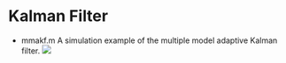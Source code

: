 # Kalman Filter

- mmakf.m
A simulation example of the multiple model adaptive Kalman filter.
![](https://github.com/eunhwanshin/KalmanFilter/img/mmakf.png)

